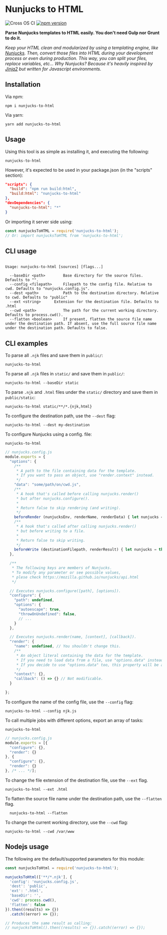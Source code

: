 # Nunjucks to HTML

![Cross OS CI](https://github.com/AlexisPuga/nunjucks-to-html/workflows/Cross%20OS%20CI/badge.svg)
[![npm version](https://badge.fury.io/js/nunjucks-to-html.svg)](https://badge.fury.io/js/nunjucks-to-html)

**Parse Nunjucks templates to HTML easily. You don't need Gulp nor Grunt to do it.**

*Keep your HTML clean and modularized by using a templating engine, like [Nunjucks](https://mozilla.github.io/nunjucks). Then, convert those files into HTML during your development process or even during production. This way, you can split your files, replace variables, etc... Why Nunjucks? Because it's heavily inspired by [Jinja2](https://jinja.palletsprojects.com/) but written for Javascript environments.*

## Installation

Via npm:
```cli
npm i nunjucks-to-html
```

Via yarn:
```cli
yarn add nunjucks-to-html
```

## Usage

Using this tool is as simple as installing it, and executing the following:
```cli
nunjucks-to-html
```

However, it's expected to be used in your package.json (in the "scripts" section):
```json
"scripts": {
  "build": "npm run build:html",
  "build:html": "nunjucks-to-html"
},
"devDependencies": {
  "nunjucks-to-html": "*"
}
```

Or importing it server side using:
```js
const nunjucksToHTML = require('nunjucks-to-html');
// Or: import nunjucksToHTML from 'nunjucks-to-html';
```

## CLI usage

```cli

Usage: nunjucks-to-html [sources] [flags...]

  --baseDir <path>        Base directory for the source files. Defaults to "".
  --config <filepath>     Filepath to the config file. Relative to cwd. Defaults to "nunjucks.config.js".
  --dest <path>           Path to the destination directory. Relative to cwd. Defaults to "public"
  --ext <string> 	  Extension for the destination file. Defaults to .html
  --cwd <path>            The path for the current working directory. Defaults to process.cwd().
  --flatten <boolean>     If present, flatten the source file name under the destination path. If absent, use the full source file name under the destination path. Defaults to false.

```

## CLI examples

To parse all `.njk` files and save them in `public/`:
  ```cli
  nunjucks-to-html
  ```

To parse all `.njk` files in `static/` and save them in `public/`:
  ```cli
  nunjucks-to-html --baseDir static
  ```

To parse `.njk` and `.html` files under the `static/` directory and save them in `public/static`:
  ```cli
  nunjucks-to-html static/**/*.{njk,html}
  ```

To configure the destination path, use the `--dest` flag:
  ```cli
  nunjucks-to-html --dest my-destination
  ```

To configure Nunjucks using a config. file:
  ```cli
  nunjucks-to-html
  ```
  ```js
  // nunjucks.config.js
  module.exports = {
    "options": {
      /**
       * A path to the file containing data for the template.
       * If you want to pass an object, use "render.context" instead.
       */
      "data": "some/path/on/cwd.js",
      /**
       * A hook that's called before calling nunjucks.render()
       * but after nunjucks.configure().
       *
       * Return false to skip rendering (and writing).
       */
      beforeRender (nunjucksEnv, renderName, renderData) { let nunjucks = this; },
      /**
       * A hook that's called after calling nunjucks.render()
       * but before writing to a file.
       *
       * Return false to skip writing.
       */
      beforeWrite (destinationFilepath, renderResult) { let nunjucks = this; }
    },

    /**
     * The following keys are members of Nunjucks.
     * To modify any parameter or see possible values,
     * plese check https://mozilla.github.io/nunjucks/api.html
     */

    // Executes nunjucks.configure([path], [options]).
    "configure": {
      "path": undefined,
      "options": {
        "autoescape": true,
        "throwOnUndefined": false,
        // ...
      }
    },

    // Executes nunjucks.render(name, [context], [callback]).
    "render": {
      "name": undefined, // You shouldn't change this.
      /**
       * An object literal containing the data for the template.
       * If you need to load data from a file, use "options.data" instead.
       * If you decide to use "options.data" too, this property will be assigned to it.
       */
      "context": {},
      "callback": () => {} // Not modificable.
    }

  };
  ```

To configure the name of the config file, use the `--config` flag:
  ```cli
  nunjucks-to-html --config njk.js
  ```

To call multiple jobs with different options, export an array of tasks:
  ```cli
  nunjucks-to-html
  ```
  ```js
  // nunjucks.config.js
  module.exports = [{
    "configure": {},
    "render": {}
  }, {
    "configure": {},
    "render": {}
  }, /* ... */];
  ```

To change the file extension of the destination file, use the `--ext` flag.
  ```cli
  nunjucks-to-html --ext .html
  ```

To flatten the source file name under the destination path, use the `--flatten` flag.
  ```cli
	nunjucks-to-html --flatten
  ```

To change the current working directory, use the `--cwd` flag:
  ```cli
  nunjucks-to-html --cwd /var/www
  ```

## Nodejs usage

The following are the default/supported parameters for this module:

```js
const nunjucksToHtml = require('nunjucks-to-html');

nunjucksToHtml(['**/*.njk'], {
  'config': 'nunjucks.config.js',
  'dest': 'public',
  'ext': '.html',
  'baseDir': '',
  'cwd': process.cwd(),
  'flatten': false
}).then((results) => {})
  .catch((error) => {});

// Produces the same result as calling:
// nunjucksToHtml().then((results) => {}).catch((error) => {});

```
